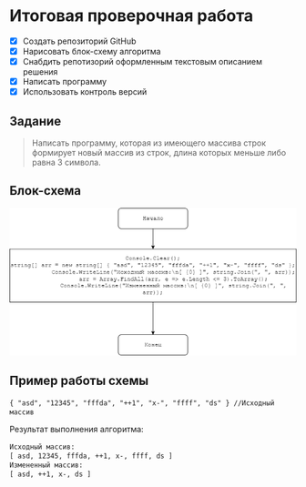 # Итоговая проверочная работа  

- [x] Создать репозиторий GitHub
- [x] Нарисовать блок-схему алгоритма
- [x] Снабдить репотизорий оформленным текстовым описанием решения
- [x] Написать программу
- [x] Использовать контроль версий

## Задание
>Написать программу, которая из имеющего массива строк формирует новый массив из строк, длина которых меньше либо равна 3 символа.


## Блок-схема
![](./Диаграмма.png)

## Пример работы схемы

```Csharp
{ "asd", "12345", "fffda", "++1", "x-", "ffff", "ds" } //Исходный массив
```

Результат выполнения алгоритма:
```
Исходный массив:
[ asd, 12345, fffda, ++1, x-, ffff, ds ]
Измененный массив:
[ asd, ++1, x-, ds ]
```
